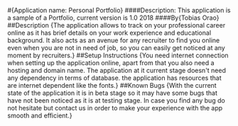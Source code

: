 #{Application name: Personal Portfolio}
####Description: This application is a sample of a Portfolio, current version is 1.0 2018
####By{Tobias Orao}
##Description
{The application allows to track on your professional career online as it has brief details on your work experience and educational background. It also acts as an avenue for any recruiter to find you online even when you are not in need of job, so you can easily get noticed at any moment by recruiters.}
##Setup Instructions
{You need internet connection when setting up the application online, apart from that you also need a hosting and domain name. The application at it current stage doesn't need any dependency in terms of database. the application has resources that are internet dependent like the fonts.}
##Known Bugs
{With the current state of the application it is in beta stage so it may have some bugs that have not been noticed as it is at testing stage. In case you find any bug do not hesitate but contact us in order to make your experience with the app smooth and efficient.}
